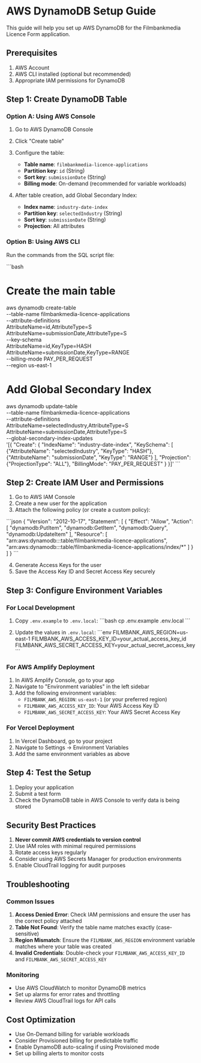 # AWS DynamoDB Setup Guide

This guide will help you set up AWS DynamoDB for the Filmbankmedia Licence Form application.

## Prerequisites

1. AWS Account
2. AWS CLI installed (optional but recommended)
3. Appropriate IAM permissions for DynamoDB

## Step 1: Create DynamoDB Table

### Option A: Using AWS Console

1. Go to AWS DynamoDB Console
2. Click "Create table"
3. Configure the table:
   - **Table name**: `filmbankmedia-licence-applications`
   - **Partition key**: `id` (String)
   - **Sort key**: `submissionDate` (String)
   - **Billing mode**: On-demand (recommended for variable workloads)

4. After table creation, add Global Secondary Index:
   - **Index name**: `industry-date-index`
   - **Partition key**: `selectedIndustry` (String)
   - **Sort key**: `submissionDate` (String)
   - **Projection**: All attributes

### Option B: Using AWS CLI

Run the commands from the SQL script file:

\`\`\`bash
# Create the main table
aws dynamodb create-table \
  --table-name filmbankmedia-licence-applications \
  --attribute-definitions \
    AttributeName=id,AttributeType=S \
    AttributeName=submissionDate,AttributeType=S \
  --key-schema \
    AttributeName=id,KeyType=HASH \
    AttributeName=submissionDate,KeyType=RANGE \
  --billing-mode PAY_PER_REQUEST \
  --region us-east-1

# Add Global Secondary Index
aws dynamodb update-table \
  --table-name filmbankmedia-licence-applications \
  --attribute-definitions \
    AttributeName=selectedIndustry,AttributeType=S \
    AttributeName=submissionDate,AttributeType=S \
  --global-secondary-index-updates \
    '[{
      "Create": {
        "IndexName": "industry-date-index",
        "KeySchema": [
          {"AttributeName": "selectedIndustry", "KeyType": "HASH"},
          {"AttributeName": "submissionDate", "KeyType": "RANGE"}
        ],
        "Projection": {"ProjectionType": "ALL"},
        "BillingMode": "PAY_PER_REQUEST"
      }
    }]'
\`\`\`

## Step 2: Create IAM User and Permissions

1. Go to AWS IAM Console
2. Create a new user for the application
3. Attach the following policy (or create a custom policy):

\`\`\`json
{
  "Version": "2012-10-17",
  "Statement": [
    {
      "Effect": "Allow",
      "Action": [
        "dynamodb:PutItem",
        "dynamodb:GetItem",
        "dynamodb:Query",
        "dynamodb:UpdateItem"
      ],
      "Resource": [
        "arn:aws:dynamodb:*:*:table/filmbankmedia-licence-applications",
        "arn:aws:dynamodb:*:*:table/filmbankmedia-licence-applications/index/*"
      ]
    }
  ]
}
\`\`\`

4. Generate Access Keys for the user
5. Save the Access Key ID and Secret Access Key securely

## Step 3: Configure Environment Variables

### For Local Development

1. Copy `.env.example` to `.env.local`:
   \`\`\`bash
   cp .env.example .env.local
   \`\`\`

2. Update the values in `.env.local`:
   \`\`\`env
   FILMBANK_AWS_REGION=us-east-1
   FILMBANK_AWS_ACCESS_KEY_ID=your_actual_access_key_id
   FILMBANK_AWS_SECRET_ACCESS_KEY=your_actual_secret_access_key
   \`\`\`

### For AWS Amplify Deployment

1. In AWS Amplify Console, go to your app
2. Navigate to "Environment variables" in the left sidebar
3. Add the following environment variables:
   - `FILMBANK_AWS_REGION`: `us-east-1` (or your preferred region)
   - `FILMBANK_AWS_ACCESS_KEY_ID`: Your AWS Access Key ID
   - `FILMBANK_AWS_SECRET_ACCESS_KEY`: Your AWS Secret Access Key

### For Vercel Deployment

1. In Vercel Dashboard, go to your project
2. Navigate to Settings → Environment Variables
3. Add the same environment variables as above

## Step 4: Test the Setup

1. Deploy your application
2. Submit a test form
3. Check the DynamoDB table in AWS Console to verify data is being stored

## Security Best Practices

1. **Never commit AWS credentials to version control**
2. Use IAM roles with minimal required permissions
3. Rotate access keys regularly
4. Consider using AWS Secrets Manager for production environments
5. Enable CloudTrail logging for audit purposes

## Troubleshooting

### Common Issues

1. **Access Denied Error**: Check IAM permissions and ensure the user has the correct policy attached
2. **Table Not Found**: Verify the table name matches exactly (case-sensitive)
3. **Region Mismatch**: Ensure the `FILMBANK_AWS_REGION` environment variable matches where your table was created
4. **Invalid Credentials**: Double-check your `FILMBANK_AWS_ACCESS_KEY_ID` and `FILMBANK_AWS_SECRET_ACCESS_KEY`

### Monitoring

- Use AWS CloudWatch to monitor DynamoDB metrics
- Set up alarms for error rates and throttling
- Review AWS CloudTrail logs for API calls

## Cost Optimization

- Use On-Demand billing for variable workloads
- Consider Provisioned billing for predictable traffic
- Enable DynamoDB auto-scaling if using Provisioned mode
- Set up billing alerts to monitor costs
